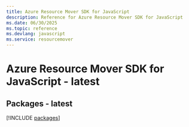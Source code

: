 ```yaml
---
title: Azure Resource Mover SDK for JavaScript
description: Reference for Azure Resource Mover SDK for JavaScript
ms.date: 06/30/2025
ms.topic: reference
ms.devlang: javascript
ms.service: resourcemover
---
```

# Azure Resource Mover SDK for JavaScript - latest
## Packages - latest
[!INCLUDE [packages](resource-mover-index.md)]